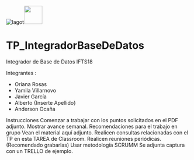 
![lagot](https://user-images.githubusercontent.com/86977326/144317487-aadd2612-7c22-4c4d-bdec-b80f74a54868.jpeg)<img src="https://user-images.githubusercontent.com/86977326/144317487-aadd2612-7c22-4c4d-bdec-b80f74a54868.jpeg" width="50" height="50">

# TP_IntegradorBaseDeDatos
Integrador de Base de Datos IFTS18

Integrantes :
  * Oriana Rosas
  * Yamila Villarnovo
  * Javier García 
  * Alberto {Inserte Apellido}
  * Anderson Ocaña
 
Instrucciones
   Comenzar a trabajar con los puntos solicitados en el PDF adjunto.
   Mostrar avance semanal.
   Recomendaciones para el trabajo en grupo
   Vean el material aquí adjunto.
   Realicen consultas relacionadas con el TP en esta TAREA de Classroom.
   Realicen reuniones periódicas. (Recomendado grabarlas)
   Usar metodología SCRUMM
   Se adjunta captura con un TRELLO de ejemplo.

